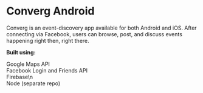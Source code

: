 # Converg Android

Converg is an event-discovery app available for both Android and iOS. After connecting via Facebook, users can browse, post, and discuss events happening right then, right there. 

__Built using:__

Google Maps API  
Facebook Login and Friends API  
Firebase\n  
Node (separate repo)  
